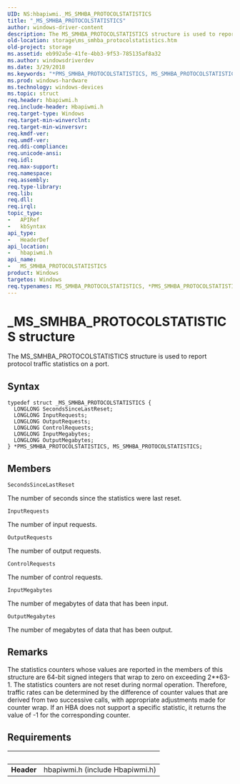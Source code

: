 ```yaml
---
UID: NS:hbapiwmi._MS_SMHBA_PROTOCOLSTATISTICS
title: "_MS_SMHBA_PROTOCOLSTATISTICS"
author: windows-driver-content
description: The MS_SMHBA_PROTOCOLSTATISTICS structure is used to report protocol traffic statistics on a port.
old-location: storage\ms_smhba_protocolstatistics.htm
old-project: storage
ms.assetid: eb992a5e-41fe-4bb3-9f53-785135af8a32
ms.author: windowsdriverdev
ms.date: 3/29/2018
ms.keywords: "*PMS_SMHBA_PROTOCOLSTATISTICS, MS_SMHBA_PROTOCOLSTATISTICS, MS_SMHBA_PROTOCOLSTATISTICS structure [Storage Devices], PMS_SMHBA_PROTOCOLSTATISTICS, PMS_SMHBA_PROTOCOLSTATISTICS structure pointer [Storage Devices], _MS_SMHBA_PROTOCOLSTATISTICS, hbapiwmi/MS_SMHBA_PROTOCOLSTATISTICS, hbapiwmi/PMS_SMHBA_PROTOCOLSTATISTICS, storage.ms_smhba_protocolstatistics, structs-Fibre_c49fbe22-4575-4738-810b-c9b53d5cc40c.xml"
ms.prod: windows-hardware
ms.technology: windows-devices
ms.topic: struct
req.header: hbapiwmi.h
req.include-header: Hbapiwmi.h
req.target-type: Windows
req.target-min-winverclnt: 
req.target-min-winversvr: 
req.kmdf-ver: 
req.umdf-ver: 
req.ddi-compliance: 
req.unicode-ansi: 
req.idl: 
req.max-support: 
req.namespace: 
req.assembly: 
req.type-library: 
req.lib: 
req.dll: 
req.irql: 
topic_type:
-	APIRef
-	kbSyntax
api_type:
-	HeaderDef
api_location:
-	hbapiwmi.h
api_name:
-	MS_SMHBA_PROTOCOLSTATISTICS
product: Windows
targetos: Windows
req.typenames: MS_SMHBA_PROTOCOLSTATISTICS, *PMS_SMHBA_PROTOCOLSTATISTICS
---
```


# _MS_SMHBA_PROTOCOLSTATISTICS structure
The MS_SMHBA_PROTOCOLSTATISTICS structure is used to report protocol traffic statistics on a port.

## Syntax
```
typedef struct _MS_SMHBA_PROTOCOLSTATISTICS {
  LONGLONG SecondsSinceLastReset;
  LONGLONG InputRequests;
  LONGLONG OutputRequests;
  LONGLONG ControlRequests;
  LONGLONG InputMegabytes;
  LONGLONG OutputMegabytes;
} *PMS_SMHBA_PROTOCOLSTATISTICS, MS_SMHBA_PROTOCOLSTATISTICS;
```

## Members


`SecondsSinceLastReset`

The number of seconds since the statistics were last reset.

`InputRequests`

The number of input requests.

`OutputRequests`

The number of output requests.

`ControlRequests`

The number of control requests.

`InputMegabytes`

The number of megabytes of data that has been input.

`OutputMegabytes`

The number of megabytes of data that has been output.

## Remarks
The statistics counters whose values are reported in the members of this structure are 64-bit signed integers that wrap to zero on exceeding 2**63-1. The statistics counters are not reset during normal operation. Therefore, traffic rates can be determined by the difference of counter values that are derived from two successive calls, with appropriate adjustments made for counter wrap. If an HBA does not support a specific statistic, it returns the value of -1 for the corresponding counter.

## Requirements
| &nbsp; | &nbsp; |
| ---- |:---- |
| **Header** | hbapiwmi.h (include Hbapiwmi.h) |